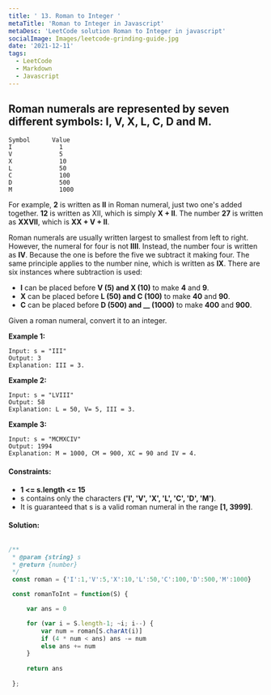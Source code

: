 ```yaml
---
title: ' 13. Roman to Integer '
metaTitle: 'Roman to Integer in Javascript'
metaDesc: 'LeetCode solution Roman to Integer in javascript'
socialImage: Images/leetcode-grinding-guide.jpg
date: '2021-12-11'
tags:
  - LeetCode
  - Markdown
  - Javascript
---
```


## Roman numerals are represented by seven different symbols: __I, V, X, L, C, D__ and __M__.

```
Symbol      Value
I             1
V             5
X             10
L             50
C             100
D             500
M             1000
```

For example, __2__ is written as __II__ in Roman numeral, just two one's added together. __12__ is written as XII, which is simply __X + II__. The number __27__ is written as __XXVII__, which is __XX + V + II__.

Roman numerals are usually written largest to smallest from left to right. However, the numeral for four is not __IIII__. Instead, the number four is written as __IV__. Because the one is before the five we subtract it making four. The same principle applies to the number nine, which is written as __IX__. There are six instances where subtraction is used:

* __I__ can be placed before __V (5) and X (10)__ to make __4__ and __9__. 
* __X__ can be placed before __L (50) and C (100)__ to make __40__ and __90__. 
* __C__ can be placed before __D (500) and __ (1000)__ to make __400__ and __900__.

Given a roman numeral, convert it to an integer.

 
__Example 1:__
```
Input: s = "III"
Output: 3
Explanation: III = 3.
```

__Example 2:__
```
Input: s = "LVIII"
Output: 58
Explanation: L = 50, V= 5, III = 3.
```

__Example 3:__
```
Input: s = "MCMXCIV"
Output: 1994
Explanation: M = 1000, CM = 900, XC = 90 and IV = 4.
```

#### __Constraints:__

* __1 <= s.length <= 15__
* s contains only the characters __('I', 'V', 'X', 'L', 'C', 'D', 'M')__.
* It is guaranteed that s is a valid roman numeral in the range __[1, 3999]__.

#### __Solution:__ 

```js

/**
 * @param {string} s
 * @return {number}
 */
 const roman = {'I':1,'V':5,'X':10,'L':50,'C':100,'D':500,'M':1000}

 const romanToInt = function(S) {

     var ans = 0

     for (var i = S.length-1; ~i; i--) {
         var num = roman[S.charAt(i)]
         if (4 * num < ans) ans -= num
         else ans += num
     }
     
     return ans
     
 };

```